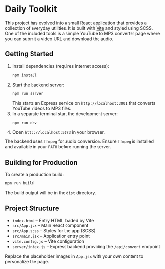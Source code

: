 # Daily Toolkit

This project has evolved into a small React application that provides a collection
of everyday utilities. It is built with [Vite](https://vitejs.dev/) and styled
using SCSS. One of the included tools is a simple YouTube to MP3 converter page
where you can submit a video URL and download the audio.

## Getting Started

1. Install dependencies (requires internet access):
   ```bash
   npm install
   ```
2. Start the backend server:
   ```bash
   npm run server
   ```
   This starts an Express service on `http://localhost:3001` that converts
   YouTube videos to MP3 files.
3. In a separate terminal start the development server:
   ```bash
   npm run dev
   ```
4. Open `http://localhost:5173` in your browser.

The backend uses `ffmpeg` for audio conversion. Ensure `ffmpeg` is installed
and available in your `PATH` before running the server.

## Building for Production

To create a production build:
```bash
npm run build
```
The build output will be in the `dist` directory.

## Project Structure

- `index.html` – Entry HTML loaded by Vite
- `src/App.jsx` – Main React component
- `src/App.scss` – Styles for the app (SCSS)
- `src/main.jsx` – Application entry point
- `vite.config.js` – Vite configuration
- `server/index.js` – Express backend providing the `/api/convert` endpoint

Replace the placeholder images in `App.jsx` with your own content to personalize the page.
